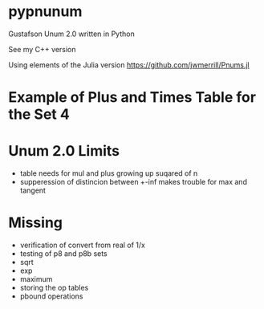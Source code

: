 # pypnunum
Gustafson Unum 2.0 written in Python

See my C++ version 

Using elements of the Julia version https://github.com/jwmerrill/Pnums.jl

# Example of Plus and Times Table for the Set 4

# Unum 2.0 Limits
- table needs for mul and plus growing up suqared of n
- supperession of distincion between +-inf makes trouble for max and tangent

# Missing

- verification of convert from real of 1/x
- testing of p8 and p8b sets
- sqrt
- exp
- maximum
- storing the op tables
- pbound operations

